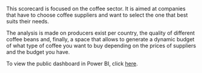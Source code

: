 This scorecard is focused on the coffee sector. It is aimed at companies that have to choose coffee suppliers and want to select the one that best suits their needs.

The analysis is made on producers exist per country, the quality of different coffee beans and, finally, a space that allows to generate a dynamic budget of what type of coffee you want to buy depending on the prices of suppliers and the budget you have.

To view the public dashboard in Power BI, click [here](https://app.powerbi.com/view?r=eyJrIjoiYTk5NjQ2NzgtYjQ4Yi00OWQ4LWIwZGItNWE4YjQ3NGFlNzFiIiwidCI6IjQ3NDE2OWI2LTU3MTYtNDlkYy1iOWQxLWY1MmI4YTc4MTVmZiIsImMiOjl9&embedImagePlaceholder=true).
